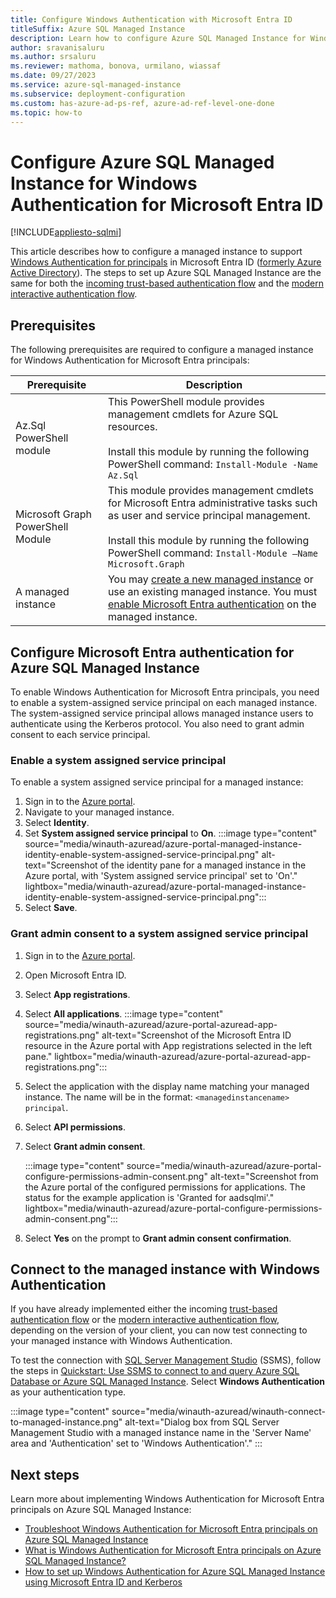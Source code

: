```yaml
---
title: Configure Windows Authentication with Microsoft Entra ID
titleSuffix: Azure SQL Managed Instance
description: Learn how to configure Azure SQL Managed Instance for Windows Authentication for Microsoft Entra ID.
author: sravanisaluru
ms.author: srsaluru
ms.reviewer: mathoma, bonova, urmilano, wiassaf
ms.date: 09/27/2023
ms.service: azure-sql-managed-instance
ms.subservice: deployment-configuration
ms.custom: has-azure-ad-ps-ref, azure-ad-ref-level-one-done
ms.topic: how-to
---
```


# Configure Azure SQL Managed Instance for Windows Authentication for Microsoft Entra ID
[!INCLUDE[appliesto-sqlmi](../includes/appliesto-sqlmi.md)]

This article describes how to configure a managed instance to support [Windows Authentication for principals](winauth-azuread-overview.md) in Microsoft Entra ID ([formerly Azure Active Directory](/entra/fundamentals/new-name)). The steps to set up Azure SQL Managed Instance are the same for both the [incoming trust-based authentication flow](winauth-azuread-setup-incoming-trust-based-flow.md) and the [modern interactive authentication flow](winauth-azuread-setup-modern-interactive-flow.md). 

## Prerequisites

The following prerequisites are required to configure a managed instance for Windows Authentication for Microsoft Entra principals:

|Prerequisite  | Description  |
|---------|---------|
|Az.Sql PowerShell module | This PowerShell module provides management cmdlets for Azure SQL resources.<BR/><BR/> Install this module by running the following PowerShell command: `Install-Module -Name Az.Sql`   |
|Microsoft Graph PowerShell Module  | This module provides management cmdlets for Microsoft Entra administrative tasks such as user and service principal management.<BR/><BR/> Install this module by running the following PowerShell command: `Install-Module –Name Microsoft.Graph`  |
| A managed instance | You may [create a new managed instance](instance-create-quickstart.md) or use an existing managed instance. You must [enable Microsoft Entra authentication](../database/authentication-aad-configure.md) on the managed instance. |

<a name='configure-azure-ad-authentication-for-azure-sql-managed-instance'></a>

## Configure Microsoft Entra authentication for Azure SQL Managed Instance

To enable Windows Authentication for Microsoft Entra principals, you need to enable a system-assigned service principal on each managed instance. The system-assigned service principal allows managed instance users to authenticate using the Kerberos protocol. You also need to grant admin consent to each service principal.

### Enable a system assigned service principal

To enable a system assigned service principal for a managed instance:

1. Sign in to the [Azure portal](https://portal.azure.com).
1. Navigate to your managed instance.
1. Select **Identity**.
1. Set **System assigned service principal** to **On**.
    :::image type="content" source="media/winauth-azuread/azure-portal-managed-instance-identity-enable-system-assigned-service-principal.png" alt-text="Screenshot of the identity pane for a managed instance in the Azure portal, with 'System assigned service principal' set to 'On'."  lightbox="media/winauth-azuread/azure-portal-managed-instance-identity-enable-system-assigned-service-principal.png":::
1. Select **Save**.

### Grant admin consent to a system assigned service principal

1. Sign in to the [Azure portal](https://portal.azure.com).
1. Open Microsoft Entra ID.
1. Select **App registrations**.
1. Select **All applications**.
   :::image type="content" source="media/winauth-azuread/azure-portal-azuread-app-registrations.png" alt-text="Screenshot of the Microsoft Entra ID resource in the Azure portal with App registrations selected in the left pane."  lightbox="media/winauth-azuread/azure-portal-azuread-app-registrations.png":::
1. Select the application with the display name matching your managed instance. The name will be in the format: `<managedinstancename> principal`.
1. Select **API permissions**.
1. Select **Grant admin consent**.

    :::image type="content" source="media/winauth-azuread/azure-portal-configure-permissions-admin-consent.png" alt-text="Screenshot from the Azure portal of the configured permissions for applications. The status for the example application is 'Granted for aadsqlmi'."  lightbox="media/winauth-azuread/azure-portal-configure-permissions-admin-consent.png":::
1. Select **Yes** on the prompt to **Grant admin consent confirmation**.

## Connect to the managed instance with Windows Authentication

If you have already implemented either the incoming [trust-based authentication flow](winauth-azuread-setup-incoming-trust-based-flow.md) or the [modern interactive authentication flow](winauth-azuread-setup-modern-interactive-flow.md), depending on the version of your client, you can now test connecting to your managed instance with Windows Authentication.

To test the connection with [SQL Server Management Studio](/sql/ssms/download-sql-server-management-studio-ssms) (SSMS), follow the steps in [Quickstart: Use SSMS to connect to and query Azure SQL Database or Azure SQL Managed Instance](../database/connect-query-ssms.md). Select **Windows Authentication** as your authentication type.

:::image type="content" source="media/winauth-azuread/winauth-connect-to-managed-instance.png" alt-text="Dialog box from SQL Server Management Studio with a managed instance name in the 'Server Name' area and 'Authentication' set to 'Windows Authentication'." :::

## Next steps

Learn more about implementing Windows Authentication for Microsoft Entra principals on Azure SQL Managed Instance:

- [Troubleshoot Windows Authentication for Microsoft Entra principals on Azure SQL Managed Instance](winauth-azuread-troubleshoot.md)
- [What is Windows Authentication for Microsoft Entra principals on Azure SQL Managed Instance?](winauth-azuread-overview.md)
- [How to set up Windows Authentication for Azure SQL Managed Instance using Microsoft Entra ID and Kerberos](winauth-azuread-setup.md)
